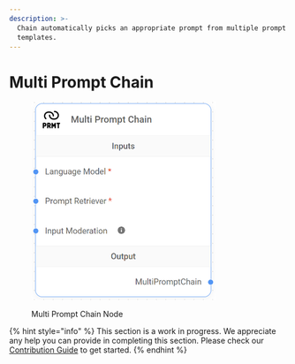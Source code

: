 ```yaml
---
description: >-
  Chain automatically picks an appropriate prompt from multiple prompt
  templates.
---
```


# Multi Prompt Chain

<figure><img src="../../../.gitbook/assets/image (32).png" alt="" width="334"><figcaption><p>Multi Prompt Chain Node</p></figcaption></figure>

{% hint style="info" %}
This section is a work in progress. We appreciate any help you can provide in completing this section. Please check our [Contribution Guide](../../../contributing/) to get started.
{% endhint %}
